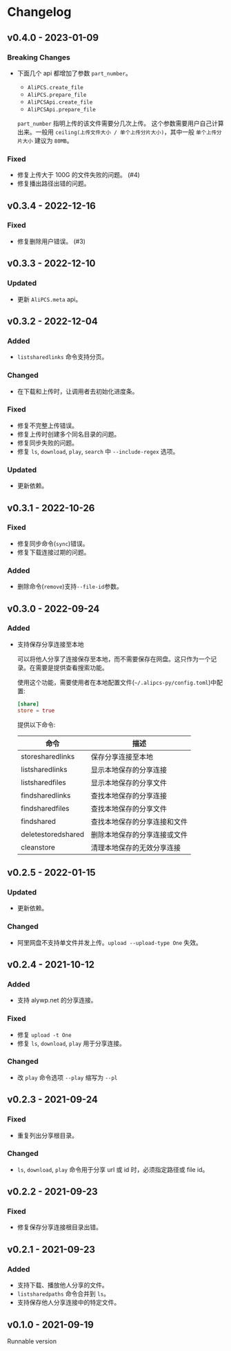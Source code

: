 # Changelog

## v0.4.0 - 2023-01-09

### Breaking Changes

- 下面几个 api 都增加了参数 `part_number`。

  - `AliPCS.create_file`
  - `AliPCS.prepare_file`
  - `AliPCSApi.create_file`
  - `AliPCSApi.prepare_file`

  `part_number` 指明上传的该文件需要分几次上传。
  这个参数需要用户自己计算出来。一般用 `ceiling(上传文件大小 / 单个上传分片大小)`，其中一般 `单个上传分片大小` 建议为 `80MB`。

### Fixed

- 修复上传大于 100G 的文件失败的问题。 (#4)
- 修复播出路径出错的问题。

## v0.3.4 - 2022-12-16

### Fixed

- 修复删除用户错误。 (#3)

## v0.3.3 - 2022-12-10

### Updated

- 更新 `AliPCS.meta` api。

## v0.3.2 - 2022-12-04

### Added

- `listsharedlinks` 命令支持分页。

### Changed

- 在下载和上传时，让调用者去初始化进度条。

### Fixed

- 修复不完整上传错误。
- 修复上传时创建多个同名目录的问题。
- 修复同步失败的问题。
- 修复 `ls`, `download`, `play`, `search` 中 `--include-regex` 选项。

### Updated

- 更新依赖。

## v0.3.1 - 2022-10-26

### Fixed

- 修复同步命令(`sync`)错误。
- 修复下载连接过期的问题。

### Added

- 删除命令(`remove`)支持`--file-id`参数。

## v0.3.0 - 2022-09-24

### Added

- 支持保存分享连接至本地

  可以将他人分享了连接保存至本地，而不需要保存在网盘。这只作为一个记录。在需要是提供查看搜索功能。

  使用这个功能，需要使用者在本地配置文件(`~/.alipcs-py/config.toml`)中配置:

  ```toml
  [share]
  store = true
  ```

  提供以下命令:

  | 命令               | 描述                         |
  | ------------------ | ---------------------------- |
  | storesharedlinks   | 保存分享连接至本地           |
  | listsharedlinks    | 显示本地保存的分享连接       |
  | listsharedfiles    | 显示本地保存的分享文件       |
  | findsharedlinks    | 查找本地保存的分享连接       |
  | findsharedfiles    | 查找本地保存的分享文件       |
  | findshared         | 查找本地保存的分享连接和文件 |
  | deletestoredshared | 删除本地保存的分享连接或文件 |
  | cleanstore         | 清理本地保存的无效分享连接   |

## v0.2.5 - 2022-01-15

### Updated

- 更新依赖。

### Changed

- 阿里网盘不支持单文件并发上传。`upload --upload-type One` 失效。

## v0.2.4 - 2021-10-12

### Added

- 支持 alywp.net 的分享连接。

### Fixed

- 修复 `upload -t One`
- 修复 `ls`, `download`, `play` 用于分享连接。

### Changed

- 改 `play` 命令选项 `--play` 缩写为 `--pl`

## v0.2.3 - 2021-09-24

### Fixed

- 重复列出分享根目录。

### Changed

- `ls`, `download`, `play` 命令用于分享 url 或 id 时，必须指定路径或 file id。

## v0.2.2 - 2021-09-23

### Fixed

- 修复保存分享连接根目录出错。

## v0.2.1 - 2021-09-23

### Added

- 支持下载、播放他人分享的文件。
- `listsharedpaths` 命令合并到 `ls`。
- 支持保存他人分享连接中的特定文件。

## v0.1.0 - 2021-09-19

Runnable version
